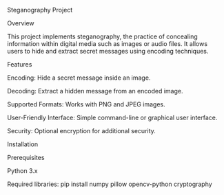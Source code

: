 Steganography Project

Overview

This project implements steganography, the practice of concealing information within digital media such as images or audio files. It allows users to hide and extract secret messages using encoding techniques.

Features

Encoding: Hide a secret message inside an image.

Decoding: Extract a hidden message from an encoded image.

Supported Formats: Works with PNG and JPEG images.

User-Friendly Interface: Simple command-line or graphical user interface.

Security: Optional encryption for additional security.

Installation

Prerequisites

Python 3.x

Required libraries:
pip install numpy pillow opencv-python cryptography
